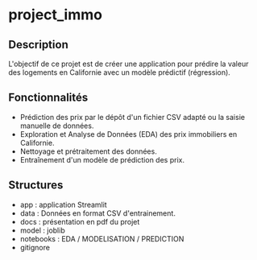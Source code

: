 # project_immo

## Description

L'objectif de ce projet est de créer une application pour prédire la valeur des logements en Californie avec un modèle prédictif (régression).

## Fonctionnalités

- Prédiction des prix par le dépôt d'un fichier CSV adapté ou la saisie manuelle de données.
- Exploration et Analyse de Données (EDA) des prix immobiliers en Californie.
- Nettoyage et prétraitement des données.
- Entraînement d'un modèle de prédiction des prix.

## Structures

- app : application Streamlit 
- data : Données en format CSV d'entrainement.
- docs : présentation en pdf du projet
- model : joblib
- notebooks : EDA / MODELISATION / PREDICTION
- gitignore
